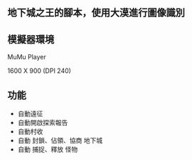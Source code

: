 ## 地下城之王的腳本，使用大漠進行圖像識別

## 模擬器環境 
MuMu Player

1600 X 900 (DPI 240)

## 功能
* 自動遠征
* 自動開啟探索報告
* 自動村收
* 自動 封鎖、佔領、協商 地下城
* 自動 捕捉、釋放 怪物
